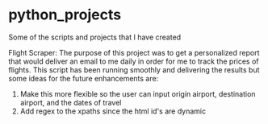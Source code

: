 # python_projects
Some of the scripts and projects that I have created

Flight Scraper:
The purpose of this project was to get a personalized report that would deliver an email to me daily in order for me to track the prices of flights.
This script has been running smoothly and delivering the results but some ideas for the future enhancements are:
1. Make this more flexible so the user can input origin airport, destination airport, and the dates of travel
2. Add regex to the xpaths since the html id's are dynamic
